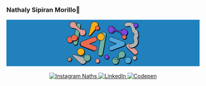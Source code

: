 ### Nathaly Sipiran Morillo👋

![](images/img16.png)

<p align="center">
    <a href="https://www.instagram.com/nathaly_sipiran_morillo">
        <img src="https://img.shields.io/twitter/url?label=Nath%27s%20Instagram&logo=instagram&style=for-the-badge&url" alt="Instagram Naths">
    </a>
    <a href="https://www.linkedin.com/in/nathaly-sipiran-4715aa1b7/">
        <img src="https://img.shields.io/twitter/url?label=Nath%27s%20Profile%20Linkedin&logo=linkedin&style=social&url=https%3A%2F%2F" alt="LinkedIn">
    </a>
   <a href="https://codepen.io/nsipiran">
        <img src="  https://img.shields.io/twitter/url?label=Nath%27s%20Codepen&logo=codepen&style=social&url" alt="Codepen">
    </a>
  
</p>
